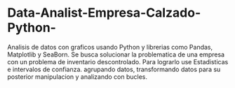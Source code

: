 # Data-Analist-Empresa-Calzado-Python-
Analisis de datos con graficos usando Python y librerias como Pandas, Matplotlib y SeaBorn. Se busca solucionar la problematica de una empresa con un problema de inventario descontrolado. Para lograrlo use Estadisticas e intervalos de confianza. agrupando datos, transformando datos para su posterior manipulacion  y  analizando con bucles.
